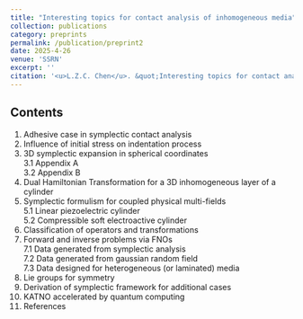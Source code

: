 ```yaml
---
title: "Interesting topics for contact analysis of inhomogeneous media"
collection: publications
category: preprints
permalink: /publication/preprint2
date: 2025-4-26
venue: 'SSRN'
excerpt: ''
citation: '<u>L.Z.C. Chen</u>. &quot;Interesting topics for contact analysis of inhomogeneous media. &quot; <i>SSRN</i>, 2025. http://dx.doi.org/10.2139/ssrn.5232738'
---
```


<!---
paperurl: 'http://chainjackson.github.io/Chain.github.io/files/preprint1.pdf'
--->

## Contents
1.	Adhesive case in symplectic contact analysis
2.	Influence of initial stress on indentation process
3.	3D symplectic expansion in spherical coordinates <br>
	3.1	Appendix A <br>
	3.2	Appendix B
4.	Dual Hamiltonian Transformation for a 3D inhomogeneous layer of a cylinder
5.	Symplectic formulism for coupled physical multi-fields <br>
  	5.1	Linear piezoelectric cylinder <br>
  	5.2	Compressible soft electroactive cylinder
6.	Classification of operators and transformations
7.	Forward and inverse problems via FNOs <br>
	7.1	Data generated from symplectic analysis <br>
 	7.2	Data generated from gaussian random field <br>
  	7.3	Data designed for heterogeneous (or laminated) media
8.	Lie groups for symmetry
9.	Derivation of symplectic framework for additional cases
10.	KATNO accelerated by quantum computing
11.	References

